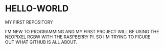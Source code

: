 # HELLO-WORLD
MY FIRST REPOSITORY

I'M NEW TO PROGRAMMING AND MY FIRST PROJECT WILL BE USING THE NEOPIXEL RGBW WITH THE RASPBERRY PI. SO I'M TRYING TO FIGURE OUT WHAT GITHUB IS ALL ABOUT.
